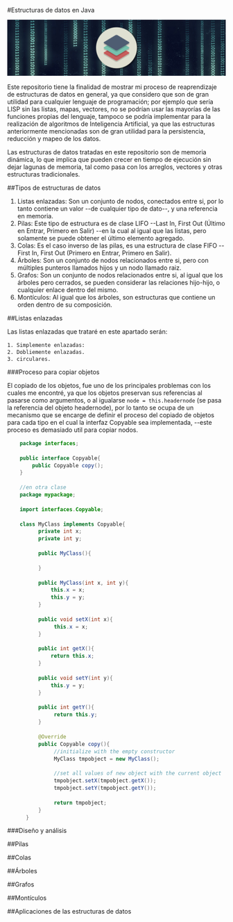 #Estructuras de datos en Java

![main banner](https://raw.githubusercontent.com/captaincode0/data-structures-java-lang/master/src/assets/banner-ds-repo.jpg)

Este repositorio tiene la finalidad de mostrar mi proceso de reaprendizaje de estructuras de datos en general, ya que considero que son de gran utilidad para cualquier lenguaje de programación; por ejemplo que sería LISP sin las listas, mapas, vectores, no se podrían usar las mayorías de las funciones propias del lenguaje, tampoco se podría implementar para la realización de algoritmos de Inteligencia Artificial, ya que las estructuras anteriormente mencionadas son de gran utilidad para la persistencia, reducción y mapeo de los datos.

Las estructuras de datos tratadas en este repositorio son de memoria dinámica, lo que implica que pueden crecer en tiempo de ejecución sin dejar lagunas de memoria, tal como pasa con los arreglos, vectores y otras estructuras tradicionales.

##Tipos de estructuras de datos

1. Listas enlazadas: Son un conjunto de nodos, conectados entre si, por lo tanto contiene un valor --de cualquier tipo de dato--, y una referencia en memoria.
2. Pilas: Este tipo de estructura es de clase LIFO --Last In, First Out (Último en Entrar, Primero en Salir) --en la cual al igual que las listas, pero solamente se puede obtener el último elemento agregado.
3. Colas: Es el caso inverso de las pilas, es una estructura de clase FIFO --First In, First Out (Primero en Entrar, Primero en Salir).
4. Árboles: Son un conjunto de nodos relacionados entre si, pero con múltiples punteros llamados hijos y un nodo llamado raiz.
5. Grafos: Son un conjunto de nodos relacionados entre si, al igual que los árboles pero cerrados, se pueden considerar las relaciones hijo-hijo, o cualquier enlace dentro del mismo.
6. Montículos: Al igual que los árboles, son estructuras que contiene un orden dentro de su composición.

##Listas enlazadas

Las listas enlazadas que trataré en este apartado serán:

    1. Simplemente enlazadas:
    2. Dobliemente enlazadas.
    3. circulares.

###Proceso para copiar objetos

El copiado de los objetos, fue uno de los principales problemas con los cuales me encontré, ya que los objetos preservan sus referencias al pasarse como argumentos, o al igualarse `node = this.headernode` (se pasa la referencia del objeto headernode), por lo tanto se ocupa de un mecanismo que se encarge de definir el proceso del copiado de objetos para cada tipo en el cual la interfaz Copyable sea implementada, --este proceso es demasiado util para copiar nodos.

```java
    package interfaces;
    
    public interface Copyable{
        public Copyable copy();
    }
    
    //en otra clase
    package mypackage;
    
    import interfaces.Copyable;
    
    class MyClass implements Copyable{
          private int x;
          private int y;
     
          public MyClass(){
     
          }
     
          public MyClass(int x, int y){
              this.x = x;
              this.y = y;
          }
     
          public void setX(int x){
               this.x = x;
          }
     
          public int getX(){
              return this.x;
          }
     
          public void setY(int y){
              this.y = y;
          }
     
          public int getY(){
               return this.y;
          }
     
          @Override
          public Copyable copy(){
               //initialize with the empty constructor
               MyClass tmpobject = new MyClass();
     
               //set all values of new object with the current object
               tmpobject.setX(tmpobject.getX());
               tmpobject.setY(tmpobject.getY());
     
               return tmpobject;
          }
      }
```

###Diseño y análisis



##Pilas

##Colas

##Árboles

##Grafos

##Montículos

##Aplicaciones de las estructuras de datos
